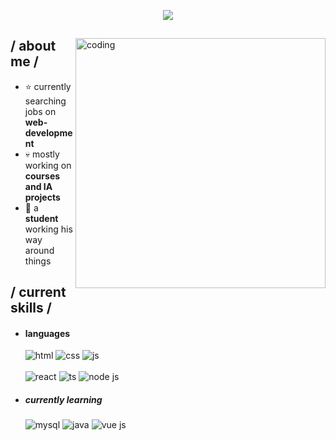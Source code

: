 <p align = center ><img src="https://media.licdn.com/dms/image/C4D16AQGRjTZDdgMTpg/profile-displaybackgroundimage-shrink_350_1400/0/1649076710954?e=1686787200&v=beta&t=sAq-x19Oh5I9gkZHxdgfCyKA2MMn2sONI1al424FRK4"> </p>

<div>

<img align="right" width="400" alt="coding" src="https://w0.peakpx.com/wallpaper/970/251/HD-wallpaper-coding-code-sayings-science.jpg"/>

<h2> / about me /</h2>
  
- ⭐ currently searching jobs on **web-development**
- 💀 mostly working on **courses and IA projects**
- 👾 a **student** working his way around things
  
<h2> / current skills / </h2>
  
- <h4> languages </h4>
  <img src = "https://img.shields.io/badge/HTML5-E34F26?style=for-the-badge&logo=html5&logoColor=white" alt = "html" />
  <img src = "https://img.shields.io/badge/CSS3-1572B6?style=for-the-badge&logo=css3&logoColor=white" alt = "css" />
  <img src = "https://img.shields.io/badge/JavaScript-323330?style=for-the-badge&logo=javascript&logoColor=F7DF1E" alt = "js" />
  </br></br>
  <img src = "https://img.shields.io/badge/React-5adafd?style=for-the-badge&logo=react&logoColor=000000" alt = "react" />
  <img src = "https://img.shields.io/badge/TypeScript-007ACC?style=for-the-badge&logo=typescript&logoColor=white" alt = "ts" />
  <img src = "https://img.shields.io/badge/NodeJS-7cc327?style=for-the-badge&logo=Node.js&logoColor=000000" alt = "node js" />
  
- <h5> currently learning </h5>
  <img src = "https://img.shields.io/badge/MySql-e68a10?style=for-the-badge&logo=mysql&logoColor=000000" alt = "mysql" />
  <img src = "https://img.shields.io/badge/java-%23ED8B00.svg?style=for-the-badge&logo=java&logoColor=white" alt = "java" />
  <img src = "https://img.shields.io/badge/vuejs-3eaf7c?style=for-the-badge&logo=vue.js&logoColor=white" alt = "vue js" />
  
  </br></br>
  
  </div>
